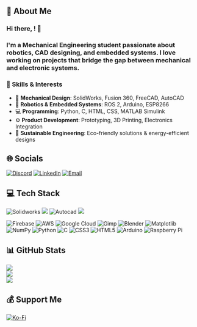 ## 💫 About Me  
### Hi there, ! 👋  
### I'm a **Mechanical Engineering** student passionate about **robotics, CAD designing, and embedded systems**. I love working on projects that bridge the gap between mechanical and electronic systems.  

### 🔧 Skills & Interests  
- 🔩 **Mechanical Design**: SolidWorks, Fusion 360, FreeCAD, AutoCAD  
- 🤖 **Robotics & Embedded Systems**: ROS 2, Arduino, ESP8266  
- 💻 **Programming**: Python, C, HTML, CSS, MATLAB Simulink  
- ⚙️ **Product Development**: Prototyping, 3D Printing, Electronics Integration  
- 🌿 **Sustainable Engineering**: Eco-friendly solutions & energy-efficient designs  

## 🌐 Socials  
[![Discord](https://img.shields.io/badge/Discord-%237289DA.svg?logo=discord&logoColor=white)](https://discord.gg/sEPkNzbG)  [![LinkedIn](https://img.shields.io/badge/LinkedIn-%230077B5.svg?logo=linkedin&logoColor=white)](https://linkedin.com/in/navadeep-c-k-24798b2b8)  [![Email](https://img.shields.io/badge/Email-D14836?logo=gmail&logoColor=white)](mailto:navadeepck@gmail.com)  

## 💻 Tech Stack  
![Solidworks](https://img.shields.io/badge/SOLIDWORKS-c8230f?style=for-the-badge&logo=solid)  ![](https://img.shields.io/badge/Freecad-248de7?style=for-the-badge&logo=freecad&logoColor=white)  ![Autocad](https://img.shields.io/badge/AutoCAD-ed0b51?style=for-the-badge&logo=autocad)  ![](https://img.shields.io/badge/Fusion360-orange?style=for-the-badge&logo=autodesk&logoColor=white)


![Firebase](https://img.shields.io/badge/firebase-%23039BE5.svg?style=for-the-badge&logo=firebase)  ![AWS](https://img.shields.io/badge/AWS-%23FF9900.svg?style=for-the-badge&logo=amazon-aws&logoColor=white) ![Google Cloud](https://img.shields.io/badge/GoogleCloud-%234285F4.svg?style=for-the-badge&logo=google-cloud&logoColor=white)  ![Gimp](https://img.shields.io/badge/Gimp-657D8B?style=for-the-badge&logo=gimp&logoColor=FFFFFF)  ![Blender](https://img.shields.io/badge/blender-%23F5792A.svg?style=for-the-badge&logo=blender&logoColor=white)  ![Matplotlib](https://img.shields.io/badge/Matplotlib-%23ffffff.svg?style=for-the-badge&logo=Matplotlib&logoColor=black)  ![NumPy](https://img.shields.io/badge/numpy-%23013243.svg?style=for-the-badge&logo=numpy&logoColor=white) ![Python](https://img.shields.io/badge/python-3670A0?style=for-the-badge&logo=python&logoColor=ffdd54) ![C](https://img.shields.io/badge/c-%2300599C.svg?style=for-the-badge&logo=c&logoColor=white) ![CSS3](https://img.shields.io/badge/css3-%231572B6.svg?style=for-the-badge&logo=css3&logoColor=white) ![HTML5](https://img.shields.io/badge/html5-%23E34F26.svg?style=for-the-badge&logo=html5&logoColor=white) ![Arduino](https://img.shields.io/badge/-Arduino-00979D?style=for-the-badge&logo=Arduino&logoColor=white)  ![Raspberry Pi](https://img.shields.io/badge/-Raspberry_Pi-C51A4A?style=for-the-badge&logo=Raspberry-Pi) 

## 📊 GitHub Stats  
![](https://github-readme-stats.vercel.app/api?username=mindmaster17&theme=dark&hide_border=false&include_all_commits=true&count_private=true)  
![](https://github-readme-streak-stats.herokuapp.com/?user=mindmaster17&theme=dark&hide_border=false)  
![](https://github-readme-stats.vercel.app/api/top-langs/?username=mindmaster17&theme=dark&hide_border=false&include_all_commits=true&count_private=true&layout=compact)  


## 💰 Support Me  
[![Ko-Fi](https://img.shields.io/badge/Ko--fi-F16061?style=for-the-badge&logo=ko-fi&logoColor=white)](https://ko-fi.com/navadeep)  
